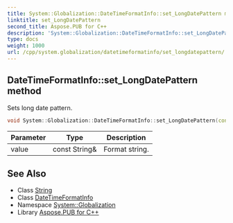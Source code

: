 ```yaml
---
title: System::Globalization::DateTimeFormatInfo::set_LongDatePattern method
linktitle: set_LongDatePattern
second_title: Aspose.PUB for C++
description: 'System::Globalization::DateTimeFormatInfo::set_LongDatePattern method. Sets long date pattern in C++.'
type: docs
weight: 1000
url: /cpp/system.globalization/datetimeformatinfo/set_longdatepattern/
---
```

## DateTimeFormatInfo::set_LongDatePattern method


Sets long date pattern.

```cpp
void System::Globalization::DateTimeFormatInfo::set_LongDatePattern(const String &value)
```


| Parameter | Type | Description |
| --- | --- | --- |
| value | const String\& | Format string. |

## See Also

* Class [String](../../../system/string/)
* Class [DateTimeFormatInfo](../)
* Namespace [System::Globalization](../../)
* Library [Aspose.PUB for C++](../../../)
